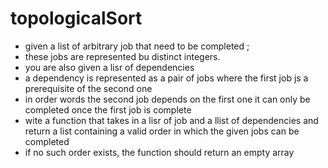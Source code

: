 # topologicalSort
- given a list of arbitrary job that need to be completed ;
- these jobs are represented bu distinct integers.
- you are also given a lisr of dependencies
- a dependency is represented as a pair of jobs where the first job js a prerequisite of the second one
- in order words the second job depends on the first one 
it can only be completed once the first job is complete
- wite a function that takes in a lisr of job and a llist of dependencies and return  a list containing a valid order in which the given jobs can be completed
- if no such order exists, the function should return an empty array
